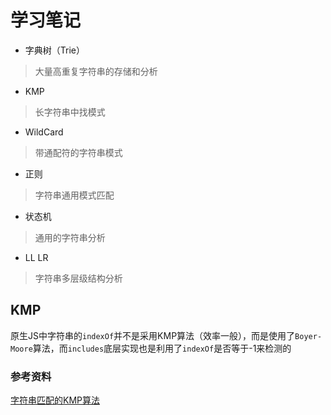 # 学习笔记

- 字典树（Trie）
> 大量高重复字符串的存储和分析

- KMP
> 长字符串中找模式

- WildCard
> 带通配符的字符串模式

- 正则
> 字符串通用模式匹配

- 状态机
> 通用的字符串分析

- LL LR
> 字符串多层级结构分析

## KMP

原生JS中字符串的`indexOf`并不是采用KMP算法（效率一般），而是使用了`Boyer-Moore`算法，而`includes`底层实现也是利用了`indexOf`是否等于-1来检测的

### 参考资料

[字符串匹配的KMP算法](http://www.ruanyifeng.com/blog/2013/05/Knuth%E2%80%93Morris%E2%80%93Pratt_algorithm.html)